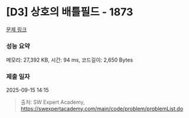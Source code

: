 # [D3] 상호의 배틀필드 - 1873 

[문제 링크](https://swexpertacademy.com/main/code/problem/problemDetail.do?contestProbId=AV5LyE7KD2ADFAXc) 

### 성능 요약

메모리: 27,392 KB, 시간: 94 ms, 코드길이: 2,650 Bytes

### 제출 일자

2025-09-15 14:15



> 출처: SW Expert Academy, https://swexpertacademy.com/main/code/problem/problemList.do